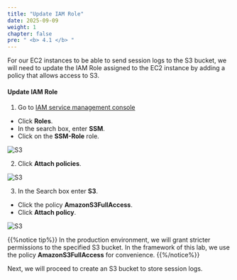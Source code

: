 ```yaml
---
title: "Update IAM Role"
date: 2025-09-09
weight: 1
chapter: false
pre: " <b> 4.1 </b> "
---
```


For our EC2 instances to be able to send session logs to the S3 bucket, we will need to update the IAM Role assigned to the EC2 instance by adding a policy that allows access to S3.

#### Update IAM Role

1. Go to [IAM service management console](https://console.aws.amazon.com/iamv2/home?#/home)

- Click **Roles**.
- In the search box, enter **SSM**.
- Click on the **SSM-Role** role.

![S3](/images/4.s3/002-s3.png)

2. Click **Attach policies**.

![S3](/images/4.s3/003-s3.png)

3. In the Search box enter **S3**.

- Click the policy **AmazonS3FullAccess**.
- Click **Attach policy**.

![S3](/images/4.s3/004-s3.png)

{{%notice tip%}}
In the production environment, we will grant stricter permissions to the specified S3 bucket. In the framework of this lab, we use the policy **AmazonS3FullAccess** for convenience.
{{%/notice%}}

Next, we will proceed to create an S3 bucket to store session logs.
